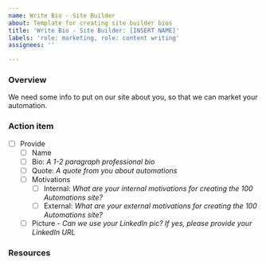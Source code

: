 ```yaml
---
name: Write Bio - Site Builder
about: Template for creating site builder bios
title: 'Write Bio - Site Builder: [INSERT NAME]'
labels: 'role: marketing, role: content writing'
assignees: ''

---
```


### Overview
We need some info to put on our site about you, so that we can market your automation.

### Action item
- [ ] Provide 
   - [ ] Name
   - [ ] Bio: _A 1-2 paragraph professional bio_
   - [ ] Quote:  _A quote from you about automations_
   - [ ] Motivations
      - [ ] Internal:  _What are your internal motivations for creating the 100 Automations site?_
      - [ ] External: _What are your external motivations for creating the 100 Automations site?_
   - [ ] Picture - _Can we use your LinkedIn pic? If yes, please provide your LinkedIn URL_

### Resources
